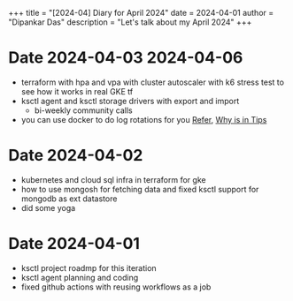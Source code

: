 +++
title = "[2024-04] Diary for April 2024"
date = 2024-04-01
author = "Dipankar Das"
description = "Let's talk about my April 2024"
+++

# Date 2024-04-03 2024-04-06
* terraform with hpa and vpa with cluster autoscaler with k6 stress test to see how it works in real GKE tf
* ksctl agent and ksctl storage drivers with export and import
  * bi-weekly community calls
* you can use docker to do log rotations for you [Refer](https://docs.docker.com/config/containers/logging/local/), [Why is in Tips](https://docs.docker.com/config/containers/logging/configure/)

# Date 2024-04-02
* kubernetes and cloud sql infra in terraform for gke
* how to use mongosh for fetching data and fixed ksctl support for mongodb as ext datastore
* did some yoga

# Date 2024-04-01
* ksctl project roadmp for this iteration
* ksctl agent planning and coding
* fixed github actions with reusing workflows as a job

